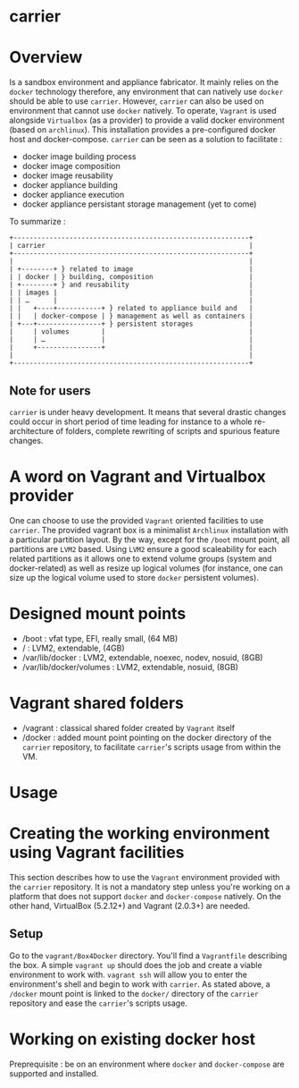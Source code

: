 # carrier

Overview
========

Is a sandbox environment and appliance fabricator. It mainly relies on the
`docker` technology therefore, any environment that can natively use `docker`
should be able to use `carrier`.
However, `carrier` can also be used on environment that cannot use `docker`
natively. To operate, `Vagrant` is used alongside `Virtualbox` (as a provider)
to provide a valid docker environment (based on `archlinux`). This installation
provides a pre-configured docker host and docker-compose.
`carrier` can be seen as a solution to facilitate :
- docker image building process
- docker image composition
- docker image reusability
- docker appliance building
- docker appliance execution
- docker appliance persistant storage management (yet to come)

To summarize :

```
+-----------------------------------------------------------+
| carrier                                                   |
+-----------------------------------------------------------+
|                                                           |
| +--------+ } related to image                             |
| | docker | } building, composition                        |
| +--------+ } and reusability                              |
| | images |                                                |
| | …      |                                                |
| |   +----+-----------+ } related to appliance build and   |
| |   | docker-compose | } management as well as containers |
| +---+----------------+ } persistent storages              |
|     | volumes        |                                    |
|     | …              |                                    |
|     +----------------+                                    |
|                                                           |
+-----------------------------------------------------------+
```

## Note for users

`carrier` is under heavy development. It means that several drastic changes
could occur in short period of time leading for instance to a whole
re-architecture of folders, complete rewriting of scripts and spurious feature
changes.

A word on Vagrant and Virtualbox provider
=========================================

One can choose to use the provided `Vagrant` oriented facilities to use
`carrier`. The provided vagrant box is a minimalist `Archlinux` installation
with a particular partition layout. By the way, except for the `/boot` mount
point, all partitions are `LVM2` based. Using `LVM2` ensure a good
scaleability for each related partitions as it allows one to extend volume
groups (system and docker-related) as well as resize up logical volumes (for
instance, one can size up the logical volume used to store `docker` persistent
volumes).

# Designed mount points

- /boot : vfat type, EFI, really small, (64 MB)
- / : LVM2, extendable, (4GB)
- /var/lib/docker : LVM2, extendable, noexec, nodev, nosuid, (8GB)
- /var/lib/docker/volumes : LVM2, extendable, nosuid, (8GB)

# Vagrant shared folders

- /vagrant : classical shared folder created by `Vagrant` itself
- /docker : added mount point pointing on the docker directory of the `carrier`
repository, to facilitate `carrier`'s scripts usage from within the VM.

Usage
=====

# Creating the working environment using Vagrant facilities

This section describes how to use the `Vagrant` environment provided with the
`carrier` repository. It is not a mandatory step unless you're working on a
platform that does not support `docker` and `docker-compose` natively.
On the other hand, VirtualBox (5.2.12+) and Vagrant (2.0.3+) are needed.

## Setup

Go to the `vagrant/Box4Docker` directory. You'll find a `Vagrantfile` describing
the box.
A simple `vagrant up` should does the job and create a viable environment to
work with.
`vagrant ssh` will allow you to enter the environment's shell and begin to work
with `carrier`.
As stated above, a `/docker` mount point is linked to the `docker/` directory of
the `carrier` repository and ease the `carrier`'s scripts usage.

# Working on existing docker host

Preprequisite : be on an environment where `docker` and `docker-compose` are
supported and installed.
